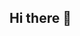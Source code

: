 ## Hi there 👋

<!--
**kyrillos-bot/kyrillos-bot** is a ✨ _special_ ✨ repository because its `README.md` (this file) appears on your GitHub profile.
https://drive.google.com/drive/folders/17XBalVoUH-fbStOt0uwxVTHHoyQbhAYF?usp=drive_link
Here are some ideas to get you started:

- 🔭 I’m currently working on ...
- 🌱 I’m currently learning ...
- 👯 I’m looking to collaborate on ...
- 🤔 I’m looking for help with ...
- 💬 Ask me about ...
- 📫 How to reach me: ...
- 😄 Pronouns: ...
- ⚡ Fun fact: ...
-->
